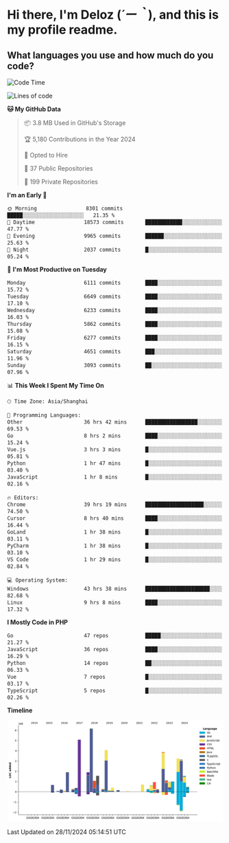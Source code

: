# **Hi there, I'm Deloz (*´ー｀*), and this is my profile readme.**

## **What languages you use and how much do you code?**

<!--START_SECTION:waka-->
![Code Time](http://img.shields.io/badge/Code%20Time-5%2C147%20hrs%204%20mins-blue)

![Lines of code](https://img.shields.io/badge/From%20Hello%20World%20I%27ve%20Written-42.5%20million%20lines%20of%20code-blue)

**🐱 My GitHub Data** 

> 📦 3.8 MB Used in GitHub's Storage 
 > 
> 🏆 5,180 Contributions in the Year 2024
 > 
> 💼 Opted to Hire
 > 
> 📜 37 Public Repositories 
 > 
> 🔑 199 Private Repositories 
 > 
**I'm an Early 🐤** 

```text
🌞 Morning                8301 commits        █████░░░░░░░░░░░░░░░░░░░░   21.35 % 
🌆 Daytime                18573 commits       ████████████░░░░░░░░░░░░░   47.77 % 
🌃 Evening                9965 commits        ██████░░░░░░░░░░░░░░░░░░░   25.63 % 
🌙 Night                  2037 commits        █░░░░░░░░░░░░░░░░░░░░░░░░   05.24 % 
```
📅 **I'm Most Productive on Tuesday** 

```text
Monday                   6111 commits        ████░░░░░░░░░░░░░░░░░░░░░   15.72 % 
Tuesday                  6649 commits        ████░░░░░░░░░░░░░░░░░░░░░   17.10 % 
Wednesday                6233 commits        ████░░░░░░░░░░░░░░░░░░░░░   16.03 % 
Thursday                 5862 commits        ████░░░░░░░░░░░░░░░░░░░░░   15.08 % 
Friday                   6277 commits        ████░░░░░░░░░░░░░░░░░░░░░   16.15 % 
Saturday                 4651 commits        ███░░░░░░░░░░░░░░░░░░░░░░   11.96 % 
Sunday                   3093 commits        ██░░░░░░░░░░░░░░░░░░░░░░░   07.96 % 
```


📊 **This Week I Spent My Time On** 

```text
🕑︎ Time Zone: Asia/Shanghai

💬 Programming Languages: 
Other                    36 hrs 42 mins      █████████████████░░░░░░░░   69.53 % 
Go                       8 hrs 2 mins        ████░░░░░░░░░░░░░░░░░░░░░   15.24 % 
Vue.js                   3 hrs 3 mins        █░░░░░░░░░░░░░░░░░░░░░░░░   05.81 % 
Python                   1 hr 47 mins        █░░░░░░░░░░░░░░░░░░░░░░░░   03.40 % 
JavaScript               1 hr 8 mins         █░░░░░░░░░░░░░░░░░░░░░░░░   02.16 % 

🔥 Editors: 
Chrome                   39 hrs 19 mins      ███████████████████░░░░░░   74.50 % 
Cursor                   8 hrs 40 mins       ████░░░░░░░░░░░░░░░░░░░░░   16.44 % 
GoLand                   1 hr 38 mins        █░░░░░░░░░░░░░░░░░░░░░░░░   03.11 % 
PyCharm                  1 hr 38 mins        █░░░░░░░░░░░░░░░░░░░░░░░░   03.10 % 
VS Code                  1 hr 29 mins        █░░░░░░░░░░░░░░░░░░░░░░░░   02.84 % 

💻 Operating System: 
Windows                  43 hrs 38 mins      █████████████████████░░░░   82.68 % 
Linux                    9 hrs 8 mins        ████░░░░░░░░░░░░░░░░░░░░░   17.32 % 
```

**I Mostly Code in PHP** 

```text
Go                       47 repos            █████░░░░░░░░░░░░░░░░░░░░   21.27 % 
JavaScript               36 repos            ████░░░░░░░░░░░░░░░░░░░░░   16.29 % 
Python                   14 repos            ██░░░░░░░░░░░░░░░░░░░░░░░   06.33 % 
Vue                      7 repos             █░░░░░░░░░░░░░░░░░░░░░░░░   03.17 % 
TypeScript               5 repos             █░░░░░░░░░░░░░░░░░░░░░░░░   02.26 % 
```



**Timeline**

![Lines of Code chart](https://raw.githubusercontent.com/deloz/deloz/main/assets/bar_graph.png)


 Last Updated on 28/11/2024 05:14:51 UTC
<!--END_SECTION:waka-->
